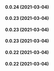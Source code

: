 #### 0.0.24 (2021-03-04)

#### 0.0.23 (2021-03-04)

#### 0.0.23 (2021-03-04)

#### 0.0.23 (2021-03-04)

#### 0.0.22 (2021-03-04)

#### 0.0.22 (2021-03-04)

